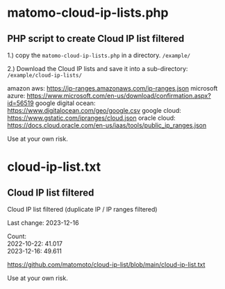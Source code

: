 # matomo-cloud-ip-lists.php
## PHP script to create Cloud IP list filtered

1.) copy the `matomo-cloud-ip-lists.php` in a directory.
`/example/`

2.) Download the Cloud IP lists and save it into a sub-directory:
`/example/cloud-ip-lists/`

amazon aws: https://ip-ranges.amazonaws.com/ip-ranges.json
microsoft azure: https://www.microsoft.com/en-us/download/confirmation.aspx?id=56519
google digital ocean: https://www.digitalocean.com/geo/google.csv
google cloud: https://www.gstatic.com/ipranges/cloud.json
oracle cloud: https://docs.cloud.oracle.com/en-us/iaas/tools/public_ip_ranges.json

Use at your own risk.

# cloud-ip-list.txt
## Cloud IP list filtered
Cloud IP list filtered (duplicate IP / IP ranges filtered)

Last change: 2023-12-16

Count:    
2022-10-22: 41.017    
2023-12-16: 49.611    

https://github.com/matomoto/cloud-ip-list/blob/main/cloud-ip-list.txt

Use at your own risk.
